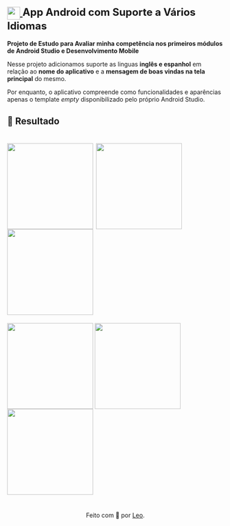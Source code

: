 <h1>
<div style="font-size: 24px;">
    <a href="https://www.dio.me/">
        <img align="center" width="30px" src="https://hermes.digitalinnovation.one/assets/diome/logo-minimized.png">
    </a>
    <span>App Android com Suporte a Vários Idiomas</span>
</div>
</h1>

**Projeto de Estudo para Avaliar minha competência nos primeiros módulos de Android Studio e Desenvolvimento Mobile**

Nesse projeto adicionamos suporte as linguas **inglês e espanhol** em relação ao **nome do aplicativo** e a **mensagem de boas vindas na tela principal** do mesmo.

Por enquanto, o aplicativo compreende como funcionalidades e aparências apenas o template *empty* disponibilizado pelo próprio Android Studio.

## 📝 Resultado
<h1>
<div>
    <a>
        <img align="center" width="200px" src="https://i.imgur.com/VuFk1ft.jpeg">
        <img align="center" width="200px" src="https://i.imgur.com/I5fes2k.jpeg">
        <img align="center" width="200px" src="https://i.imgur.com/pjp2wdN.jpeg">
    </a>
</div>
</h1>

<div>
    <a>
        <img align="center" width="200px" src="https://i.imgur.com/0NeCXo9.jpeg">
        <img align="center" width="200px" src="https://i.imgur.com/drLPK6n.jpeg">
        <img align="center" width="200px" src="https://i.imgur.com/uppiKsV.jpeg">
    </a>
</div>

<h1>
</h1>
<div align="center">Feito com 💙 por <a href="https://github.com/leonardocassauara">Leo</a>.</div>